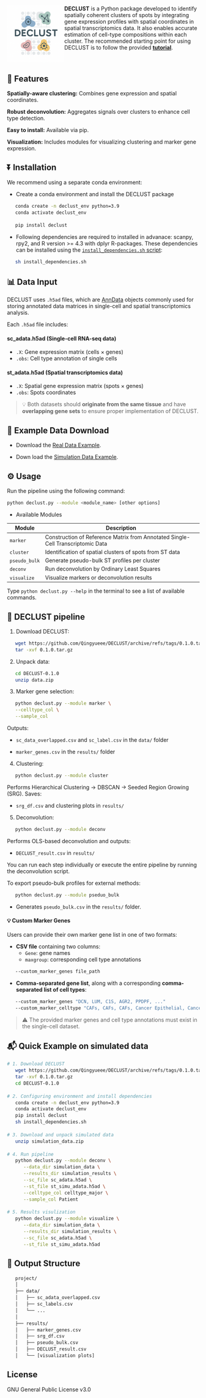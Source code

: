 #  <img src="./logo.png" align="left" height="150" /></a>

<strong>DECLUST</strong> is a Python package developed to identify spatially coherent clusters of spots by integrating gene expression profiles with spatial coordinates in spatial transcriptomics data. It also enables accurate estimation of cell-type compositions within each cluster. The recommended starting point for using DECLUST is to follow the provided <a href="https://github.com/Qingyueee/DECLUST/blob/main/tutorial.ipynb" target="_blank">**tutorial**</a>.


<br> 

## 🌟 Features

 **Spatially-aware clustering:** Combines gene expression and spatial coordinates.

 **Robust deconvolution:** Aggregates signals over clusters to enhance cell type detection.

 **Easy to install:** Available via pip.

 **Visualization:** Includes modules for visualizing clustering and marker gene expression.

## ⏬ Installation

We recommend using a separate conda environment:

- Create a conda environment and install the DECLUST package

```bash
   conda create -n declust_env python=3.9
   conda activate declust_env

   pip install declust
```
- Following dependencies are required to installed in advanace: scanpy, rpy2, and R version >= 4.3 with dplyr R-packages. These dependencies can be installed using the [`install_dependencies.sh` script](https://github.com/Qingyueee/DECLUST/blob/main/install_dependencies.sh):

```bash
   sh install_dependencies.sh
```

## 📊 Data Input

DECLUST uses `.h5ad` files, which are [AnnData](https://anndata.readthedocs.io/en/latest/) objects commonly used for storing annotated data matrices in single-cell and spatial transcriptomics analysis.

Each `.h5ad` file includes:

#### **sc_adata.h5ad** (Single-cell RNA-seq data)
- `.X`: Gene expression matrix (cells × genes)
- `.obs`: Cell type annotation of single cells

#### **st_adata.h5ad** (Spatial transcriptomics data)
- `.X`: Spatial gene expression matrix (spots × genes)
- `.obs`: Spots coordinates

> 💡 Both datasets should **originate from the same tissue** and have **overlapping gene sets** to ensure proper implementation of DECLUST.

## 🔗 Example Data Download  

- Download the [Real Data Example](https://drive.google.com/uc?export=download&id=1LrSQYf1_IqQzxx7GeJrbBsEyuLLHHERC). 
   
- Down load the [Simulation Data Example](https://drive.google.com/uc?export=download&id=1qU0RP6RTXsatiOcndlKzOuwOUttDHZb5).


## ⚙️ Usage

Run the pipeline using the following command:

```bash
python declust.py --module <module_name> [other options]
```

- Available Modules

| Module       | Description                                                                    |
|--------------|--------------------------------------------------------------------------------|
| `marker`     | Construction of Reference Matrix from Annotated Single-Cell Transcriptomic Data|
| `cluster`    | Identification of spatial clusters of spots from ST data                       |
| `pseudo_bulk`| Generate pseudo-bulk ST profiles per cluster                                   |
| `deconv`     | Run deconvolution by Ordinary Least Squares                                    |
| `visualize`  | Visualize markers or deconvolution results                                     |

Type `python declust.py --help` in the terminal to see a list of available commands.

## 🧬 DECLUST pipeline

1. Download DECLUST:

```bash
   wget https://github.com/Qingyueee/DECLUST/archive/refs/tags/0.1.0.tar.gz
   tar -xvf 0.1.0.tar.gz
```

2. Unpack data:

```bash
   cd DECLUST-0.1.0
   unzip data.zip
```
3. Marker gene selection:

```bash
   python declust.py --module marker \
   --celltype_col \
   --sample_col
```

Outputs:

- `sc_data_overlapped.csv` and `sc_label.csv` in the `data/` folder

- `marker_genes.csv` in the `results/` folder

4. Clustering:

```bash
   python declust.py --module cluster
```

Performs Hierarchical Clustering → DBSCAN → Seeded Region Growing (SRG). Saves:

- `srg_df.csv` and clustering plots in `results/`

5. Deconvolution:

```bash
   python declust.py --module deconv
```

Performs OLS-based deconvolution and outputs:

- `DECLUST_result.csv` in `results/`

You can run each step individually or execute the entire pipeline by running the deconvolution script.

To export pseudo-bulk profiles for external methods:

```bash
   python declust.py --module pseduo_bulk
```

- Generates `pseudo_bulk.csv` in the `results/` folder.

#### 💡 Custom Marker Genes

Users can provide their own marker gene list in one of two formats:

- **CSV file** containing two columns:
   - `Gene`: gene names  
   - `maxgroup`: corresponding cell type annotations

```bash
   --custom_marker_genes file_path
```

- **Comma-separated gene list**, along with a corresponding **comma-separated list of cell types**:

```bash
   --custom_marker_genes "DCN, LUM, C1S, AGR2, PPDPF, ..."
   --custom_marker_celltype "CAFs, CAFs, CAFs, Cancer Epithelial, Cancer Epithelial, ..."
```
> ⚠️ The provided marker genes and cell type annotations must exist in the single-cell dataset.

## 📬 Quick Example on simulated data

```bash
# 1. Download DECLUST
   wget https://github.com/Qingyueee/DECLUST/archive/refs/tags/0.1.0.tar.gz
   tar -xvf 0.1.0.tar.gz
   cd DECLUST-0.1.0

# 2. Configuring environment and install dependencies
   conda create -n declust_env python=3.9
   conda activate declust_env
   pip install declust
   sh install_dependencies.sh

# 3. Download and unpack simulated data
   unzip simulation_data.zip

# 4. Run pipeline
   python declust.py --module deconv \
      --data_dir simulation_data \
      --results_dir simulation_results \
      --sc_file sc_adata.h5ad \
      --st_file st_simu_adata.h5ad \
      --celltype_col celltype_major \
      --sample_col Patient

# 5. Results visulization
   python declust.py --module visualize \
      --data_dir simulation_data \
      --results_dir simulation_results \
      --sc_file sc_adata.h5ad \
      --st_file st_simu_adata.h5ad
```

## 📁 Output Structure

```bash
   project/
   │
   ├── data/
   │   ├── sc_adata_overlapped.csv
   │   ├── sc_labels.csv
   │   └── ...
   │
   ├── results/
   │   ├── marker_genes.csv
   │   ├── srg_df.csv
   │   ├── pseudo_bulk.csv
   │   ├── DECLUST_result.csv
   │   └── [visualization plots]
```

## License  

GNU General Public License v3.0
